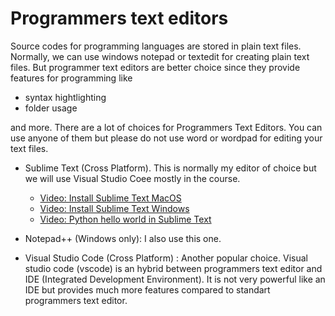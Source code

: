 # Programmers text editors

Source codes for programming languages are stored in plain text files.
Normally, we can use windows notepad or textedit for creating plain text files.
But programmer text editors are better choice since they provide features for programming like

- syntax hightlighting
- folder usage

and more.
There are a lot of choices for Programmers Text Editors.
You can use anyone of them but please do not use word or wordpad for editing your text files.

- Sublime Text (Cross Platform).
This is normally my editor of choice but we will use Visual Studio Coee mostly in the course.

	- [Video: Install Sublime Text MacOS](https://youtu.be/0Mrxn_Ugjdo)
	- [Video: Install Sublime Text Windows](https://youtu.be/j61dqr7geRo)
	- [Video: Python hello world in Sublime Text](https://youtu.be/1U8TI16AR4s)

- Notepad++ (Windows only): I also use this one.

- Visual Studio Code (Cross Platform) : Another popular choice.
Visual studio code (vscode) is an hybrid between programmers text editor and IDE (Integrated Development Environment).
It is not very powerful like an IDE but provides much more features compared to standart programmers text editor.



